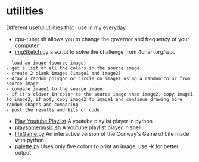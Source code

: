 # utilities

Different useful utilities that i use in my everyday.

* cpu-tuner.sh allows you to change the governor and frequency of your computer
* [imgSketch.py](imgSketch.py) a script to solve the challenge from 4chan.org/wpc
```
- load an image (source image)
- get a list of all the colors in the source image
- create 2 blank images (image1 and image2)
- draw a random polygon or circle on image1 using a random color from source image
- compare image1 to the source image
- if it's closer in color to the source image than image2, copy image1 to image2; if not, copy image2 to image1 and continue drawing more random shapes and comparing
- post the results and bits of code
```
* [Play Youtube Playlist](Play%20Youtube%20Playlist/) A youtube playlist player in python
* [playsomemusic.sh](playsomemusic.sh) A youtube playlist player in shell
* [lifeGame.py](lifeGame.py) An interactive version of the Conway's Game of Life made with python
* [palette.py](palette.py) Uses only five colors to print an image, use -k for better output